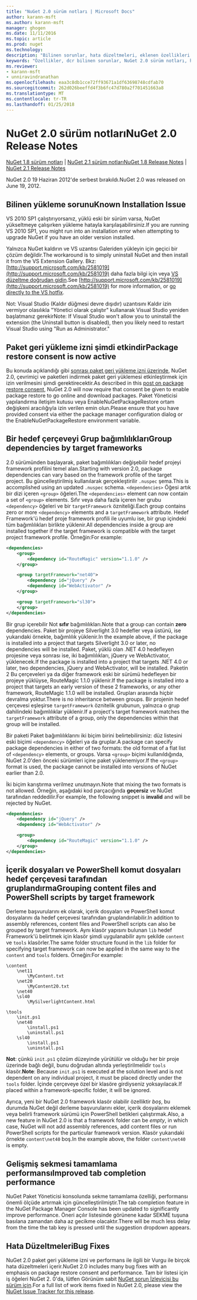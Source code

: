 ```yaml
---
title: "NuGet 2.0 sürüm notları | Microsoft Docs"
author: karann-msft
ms.author: karann-msft
manager: ghogen
ms.date: 11/11/2016
ms.topic: article
ms.prod: nuget
ms.technology: 
description: "Bilinen sorunlar, hata düzeltmeleri, eklenen özellikleri ve dcr dahil olmak üzere NuGet 2.0 için sürüm notları."
keywords: "Özellikler, dcr bilinen sorunlar, NuGet 2.0 sürüm notları, hata düzeltmeleri eklendi"
ms.reviewer:
- karann-msft
- unniravindranathan
ms.openlocfilehash: eaa3c8db1cce72ff93671a1df63698748cdfab70
ms.sourcegitcommit: 262d026beeffd4f3b6fc47d780a2f701451663a8
ms.translationtype: MT
ms.contentlocale: tr-TR
ms.lasthandoff: 01/25/2018
---
```

# <a name="nuget-20-release-notes"></a><span data-ttu-id="7fa41-104">NuGet 2.0 sürüm notları</span><span class="sxs-lookup"><span data-stu-id="7fa41-104">NuGet 2.0 Release Notes</span></span>

<span data-ttu-id="7fa41-105">[NuGet 1.8 sürüm notları](../release-notes/nuget-1.8.md) | [NuGet 2.1 sürüm notları](../release-notes/nuget-2.1.md)</span><span class="sxs-lookup"><span data-stu-id="7fa41-105">[NuGet 1.8 Release Notes](../release-notes/nuget-1.8.md) | [NuGet 2.1 Release Notes](../release-notes/nuget-2.1.md)</span></span>

<span data-ttu-id="7fa41-106">NuGet 2.0 19 Haziran 2012'de serbest bırakıldı.</span><span class="sxs-lookup"><span data-stu-id="7fa41-106">NuGet 2.0 was released on June 19, 2012.</span></span>

## <a name="known-installation-issue"></a><span data-ttu-id="7fa41-107">Bilinen yükleme sorunu</span><span class="sxs-lookup"><span data-stu-id="7fa41-107">Known Installation Issue</span></span>
<span data-ttu-id="7fa41-108">VS 2010 SP1 çalıştırıyorsanız, yüklü eski bir sürüm varsa, NuGet yükseltmeye çalışırken yükleme hatayla karşılaşabilirsiniz.</span><span class="sxs-lookup"><span data-stu-id="7fa41-108">If you are running VS 2010 SP1, you might run into an installation error when attempting to upgrade NuGet if you have an older version installed.</span></span>

<span data-ttu-id="7fa41-109">Yalnızca NuGet kaldırın ve VS uzantısı Galeriden yükleyin için geçici bir çözüm değildir.</span><span class="sxs-lookup"><span data-stu-id="7fa41-109">The workaround is to simply uninstall NuGet and then install it from the VS Extension Gallery.</span></span>  <span data-ttu-id="7fa41-110">Bkz: [http://support.microsoft.com/kb/2581019](http://support.microsoft.com/kb/2581019) daha fazla bilgi için veya [VS düzeltme doğrudan gidin](http://bit.ly/vsixcertfix).</span><span class="sxs-lookup"><span data-stu-id="7fa41-110">See [http://support.microsoft.com/kb/2581019](http://support.microsoft.com/kb/2581019) for more information, or [go directly to the VS hotfix](http://bit.ly/vsixcertfix).</span></span>

<span data-ttu-id="7fa41-111">Not: Visual Studio (Kaldır düğmesi devre dışıdır) uzantısını Kaldır izin vermiyor olasılıkla "Yönetici olarak çalıştır" kullanarak Visual Studio yeniden başlatmanız gerekir</span><span class="sxs-lookup"><span data-stu-id="7fa41-111">Note: If Visual Studio won't allow you to uninstall the extension (the Uninstall button is disabled), then you likely need to restart Visual Studio using "Run as Administrator."</span></span>

## <a name="package-restore-consent-is-now-active"></a><span data-ttu-id="7fa41-112">Paket geri yükleme izni şimdi etkindir</span><span class="sxs-lookup"><span data-stu-id="7fa41-112">Package restore consent is now active</span></span>

<span data-ttu-id="7fa41-113">Bu konuda açıklandığı gibi [sonrası paket geri yükleme izni üzerinde](http://blog.nuget.org/20120518/package-restore-and-consent.html), NuGet 2.0, çevrimiçi ve paketleri indirmek paket geri yüklemesi etkinleştirmek için izin verilmesini şimdi gerektirecektir.</span><span class="sxs-lookup"><span data-stu-id="7fa41-113">As described in this [post on package restore consent](http://blog.nuget.org/20120518/package-restore-and-consent.html), NuGet 2.0 will now require that consent be given to enable package restore to go online and download packages.</span></span> <span data-ttu-id="7fa41-114">Paket Yöneticisi yapılandırma iletişim kutusu veya EnableNuGetPackageRestore ortam değişkeni aracılığıyla izin verilen emin olun.</span><span class="sxs-lookup"><span data-stu-id="7fa41-114">Please ensure that you have provided consent via either the package manager configuration dialog or the EnableNuGetPackageRestore environment variable.</span></span>

## <a name="group-dependencies-by-target-frameworks"></a><span data-ttu-id="7fa41-115">Bir hedef çerçeveyi Grup bağımlılıkları</span><span class="sxs-lookup"><span data-stu-id="7fa41-115">Group dependencies by target frameworks</span></span>

<span data-ttu-id="7fa41-116">2.0 sürümünden başlayarak, paket bağımlılıkları değişebilir hedef projeyi framework profilini temel alan.</span><span class="sxs-lookup"><span data-stu-id="7fa41-116">Starting with version 2.0, package dependencies can vary based on the framework profile of the target project.</span></span> <span data-ttu-id="7fa41-117">Bu güncelleştirilmiş kullanılarak gerçekleştirilir `.nuspec` şema.</span><span class="sxs-lookup"><span data-stu-id="7fa41-117">This is accomplished using an updated `.nuspec` schema.</span></span> <span data-ttu-id="7fa41-118">`<dependencies>` Öğesi artık bir dizi içeren `<group>` öğeleri.</span><span class="sxs-lookup"><span data-stu-id="7fa41-118">The `<dependencies>` element can now contain a set of `<group>` elements.</span></span> <span data-ttu-id="7fa41-119">Sıfır veya daha fazla içeren her grubu `<dependency>` öğeleri ve bir `targetFramework` özniteliği.</span><span class="sxs-lookup"><span data-stu-id="7fa41-119">Each group contains zero or more `<dependency>` elements and a `targetFramework` attribute.</span></span> <span data-ttu-id="7fa41-120">Hedef Framework'ü hedef proje framework profili ile uyumlu ise, bir grup içindeki tüm bağımlılıkları birlikte yüklenir.</span><span class="sxs-lookup"><span data-stu-id="7fa41-120">All dependencies inside a group are installed together if the target framework is compatible with the target project framework profile.</span></span> <span data-ttu-id="7fa41-121">Örneğin:</span><span class="sxs-lookup"><span data-stu-id="7fa41-121">For example:</span></span>

```xml
<dependencies>
    <group>
        <dependency id="RouteMagic" version="1.1.0" />
    </group>

    <group targetFramework="net40">
        <dependency id="jQuery" />
        <dependency id="WebActivator" />
    </group>

    <group targetFramework="sl30">
    </group>
</dependencies>
```

<span data-ttu-id="7fa41-122">Bir grup içerebilir Not **sıfır** bağımlılıkları.</span><span class="sxs-lookup"><span data-stu-id="7fa41-122">Note that a group can contain **zero** dependencies.</span></span> <span data-ttu-id="7fa41-123">Paket bir projeye Silverlight 3.0 hedefler veya üstünü, ise yukarıdaki örnekte, bağımlılık yüklenir.</span><span class="sxs-lookup"><span data-stu-id="7fa41-123">In the example above, if the package is installed into a project that targets Silverlight 3.0 or later, no dependencies will be installed.</span></span> <span data-ttu-id="7fa41-124">Paket, yüklü olan .NET 4.0 hedefleyen projesine veya sonrası ise, iki bağımlılıkları, jQuery ve WebActivator, yüklenecek.</span><span class="sxs-lookup"><span data-stu-id="7fa41-124">If the package is installed into a project that targets .NET 4.0 or later, two dependencies, jQuery and WebActivator, will be installed.</span></span>  <span data-ttu-id="7fa41-125">Paketin 2 Bu çerçeveleri ya da diğer framework eski bir sürümü hedefleyen bir projeye yüklüyse, RouteMagic 1.1.0 yüklenir.</span><span class="sxs-lookup"><span data-stu-id="7fa41-125">If the package is installed into a project that targets an early version of these 2 frameworks, or any other framework, RouteMagic 1.1.0 will be installed.</span></span> <span data-ttu-id="7fa41-126">Grupları arasında hiçbir devralma yoktur.</span><span class="sxs-lookup"><span data-stu-id="7fa41-126">There is no inheritance between groups.</span></span> <span data-ttu-id="7fa41-127">Bir projenin hedef çerçevesi eşleşirse `targetFramework` öznitelik grubunun, yalnızca o grup dahilindeki bağımlılıklar yüklenir.</span><span class="sxs-lookup"><span data-stu-id="7fa41-127">If a project's target framework matches the `targetFramework` attribute of a group, only the dependencies within that group will be installed.</span></span>

<span data-ttu-id="7fa41-128">Bir paketi Paket bağımlılıklarını iki biçim birini belirtebilirsiniz: düz listesini eski biçimi `<dependency>` öğeleri ya da gruplar.</span><span class="sxs-lookup"><span data-stu-id="7fa41-128">A package can specify package dependencies in either of two formats: the old format of a flat list of `<dependency>` elements, or groups.</span></span> <span data-ttu-id="7fa41-129">Varsa `<group>` biçimi kullanıldığında, NuGet 2.0'den önceki sürümleri içine paket yüklenemiyor.</span><span class="sxs-lookup"><span data-stu-id="7fa41-129">If the `<group>` format is used, the package cannot be installed into versions of NuGet earlier than 2.0.</span></span>

<span data-ttu-id="7fa41-130">İki biçim karıştırma verilmez unutmayın.</span><span class="sxs-lookup"><span data-stu-id="7fa41-130">Note that mixing the two formats is not allowed.</span></span> <span data-ttu-id="7fa41-131">Örneğin, aşağıdaki kod parçacığında **geçersiz** ve NuGet tarafından reddedilir.</span><span class="sxs-lookup"><span data-stu-id="7fa41-131">For example, the following snippet is **invalid** and will be rejected by NuGet.</span></span>

```xml
<dependencies>
    <dependency id="jQuery" />
    <dependency id="WebActivator" />

    <group>
        <dependency id="RouteMagic" version="1.1.0" />
    </group>
</dependencies>
```

## <a name="grouping-content-files-and-powershell-scripts-by-target-framework"></a><span data-ttu-id="7fa41-132">İçerik dosyaları ve PowerShell komut dosyaları hedef çerçevesi tarafından gruplandırma</span><span class="sxs-lookup"><span data-stu-id="7fa41-132">Grouping content files and PowerShell scripts by target framework</span></span>

<span data-ttu-id="7fa41-133">Derleme başvurularını ek olarak, içerik dosyaları ve PowerShell komut dosyalarını da hedef çerçevesi tarafından gruplandırılabilir.</span><span class="sxs-lookup"><span data-stu-id="7fa41-133">In addition to assembly references, content files and PowerShell scripts can also be grouped by target framework.</span></span> <span data-ttu-id="7fa41-134">Aynı klasör yapısını bulunan `lib` hedef Framework'ü belirtmek için klasör şimdi uygulanabilir aynı şekilde `content` ve `tools` klasörler.</span><span class="sxs-lookup"><span data-stu-id="7fa41-134">The same folder structure found in the `lib` folder for specifying target framework can  now be applied in the same way to the `content` and `tools` folders.</span></span> <span data-ttu-id="7fa41-135">Örneğin:</span><span class="sxs-lookup"><span data-stu-id="7fa41-135">For example:</span></span>

    \content
        \net11
            \MyContent.txt
        \net20
            \MyContent20.txt
        \net40
        \sl40
            \MySilverlightContent.html

    \tools
        \init.ps1
        \net40
            \install.ps1
            \uninstall.ps1
        \sl40
            \install.ps1
            \uninstall.ps1

<span data-ttu-id="7fa41-136">**Not**: çünkü `init.ps1` çözüm düzeyinde yürütülür ve olduğu her bir proje üzerinde bağlı değil, bunu doğrudan altında yerleştirilmelidir `tools` klasör.</span><span class="sxs-lookup"><span data-stu-id="7fa41-136">**Note**: Because `init.ps1` is executed at the solution level and is not dependent on any individual project, it must be placed directly under the `tools` folder.</span></span> <span data-ttu-id="7fa41-137">İçinde çerçeveye özel bir klasöre girdiyseniz yoksayılacak.</span><span class="sxs-lookup"><span data-stu-id="7fa41-137">If placed within a framework-specific folder, it will be ignored.</span></span>

<span data-ttu-id="7fa41-138">Ayrıca, yeni bir NuGet 2.0 framework klasör olabilir özelliktir *boş*, bu durumda NuGet değil derleme başvurularını ekler, içerik dosyalarını eklemek veya belirli framework sürümü için PowerShell betikleri çalıştırmak.</span><span class="sxs-lookup"><span data-stu-id="7fa41-138">Also, a new feature in NuGet 2.0 is that a framework folder can be *empty*, in which case, NuGet will not add assembly references, add content files or run  PowerShell scripts for the particular framework version.</span></span> <span data-ttu-id="7fa41-139">Klasör yukarıdaki örnekte `content\net40` boş.</span><span class="sxs-lookup"><span data-stu-id="7fa41-139">In the example above, the folder `content\net40` is empty.</span></span>

## <a name="improved-tab-completion-performance"></a><span data-ttu-id="7fa41-140">Gelişmiş sekmesi tamamlama performansı</span><span class="sxs-lookup"><span data-stu-id="7fa41-140">Improved tab completion performance</span></span>
<span data-ttu-id="7fa41-141">NuGet Paket Yöneticisi konsolunda sekme tamamlama özelliği, performansı önemli ölçüde artırmak için güncelleştirilmiştir.</span><span class="sxs-lookup"><span data-stu-id="7fa41-141">The tab completion feature in the NuGet Package Manager Console has been updated to significantly improve performance.</span></span> <span data-ttu-id="7fa41-142">Öneri açılır listesinde görünene kadar SEKME tuşuna basılana zamandan daha az gecikme olacaktır.</span><span class="sxs-lookup"><span data-stu-id="7fa41-142">There will be much less delay from the time the tab key is pressed until the suggestion dropdown appears.</span></span>

## <a name="bug-fixes"></a><span data-ttu-id="7fa41-143">Hata Düzeltmeleri</span><span class="sxs-lookup"><span data-stu-id="7fa41-143">Bug Fixes</span></span>
<span data-ttu-id="7fa41-144">NuGet 2.0 paket geri yükleme izni ve performans ile ilgili bir Vurgu ile birçok hata düzeltmeleri içerir.</span><span class="sxs-lookup"><span data-stu-id="7fa41-144">NuGet 2.0 includes many bug fixes with an emphasis on package restore consent and performance.</span></span>
<span data-ttu-id="7fa41-145">Tam bir listesi için iş öğeleri NuGet 2. 0'da, lütfen Görünüm sabit [NuGet sorun İzleyicisi bu sürüm için](http://nuget.codeplex.com/workitem/list/advanced?keyword=&status=Closed&type=All&priority=All&release=NuGet%202.0&assignedTo=All&component=All&sortField=Votes&sortDirection=Descending&page=0).</span><span class="sxs-lookup"><span data-stu-id="7fa41-145">For a full list of work items fixed in NuGet 2.0, please view the [NuGet Issue Tracker for this release](http://nuget.codeplex.com/workitem/list/advanced?keyword=&status=Closed&type=All&priority=All&release=NuGet%202.0&assignedTo=All&component=All&sortField=Votes&sortDirection=Descending&page=0).</span></span>
